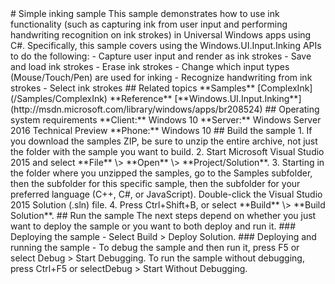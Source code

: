 <!---
  category: CustomUserInteractions
  samplefwlink: http://go.microsoft.com/fwlink/p/?LinkId=620602&clcid=0x409
---!>

# Simple inking sample

This sample demonstrates how to use ink functionality (such as capturing ink from user input and performing handwriting recognition on ink strokes) in Universal Windows apps using C#.

Specifically, this sample covers using the Windows.UI.Input.Inking APIs to do the following:
-   Capture user input and render as ink strokes
-   Save and load ink strokes
-   Erase ink strokes
-   Change which input types (Mouse/Touch/Pen) are used for inking 
-   Recognize handwriting from ink strokes 
-   Select ink strokes 

## Related topics

**Samples**

[ComplexInk](/Samples/ComplexInk)

**Reference**

[**Windows.UI.Input.Inking**](http://msdn.microsoft.com/library/windows/apps/br208524)

## Operating system requirements

**Client:** Windows 10

**Server:** Windows Server 2016 Technical Preview

**Phone:** Windows 10

## Build the sample

1. If you download the samples ZIP, be sure to unzip the entire archive, not just the folder with the sample you want to build. 
2. Start Microsoft Visual Studio 2015 and select **File** \> **Open** \> **Project/Solution**.
3. Starting in the folder where you unzipped the samples, go to the Samples subfolder, then the subfolder for this specific sample, then the subfolder for your preferred language (C++, C#, or JavaScript). Double-click the Visual Studio 2015 Solution (.sln) file.
4. Press Ctrl+Shift+B, or select **Build** \> **Build Solution**.

## Run the sample

The next steps depend on whether you just want to deploy the sample or you want to both deploy and run it.

### Deploying the sample

- Select Build > Deploy Solution. 

### Deploying and running the sample

- To debug the sample and then run it, press F5 or select Debug >  Start Debugging. To run the sample without debugging, press Ctrl+F5 or selectDebug > Start Without Debugging. 

